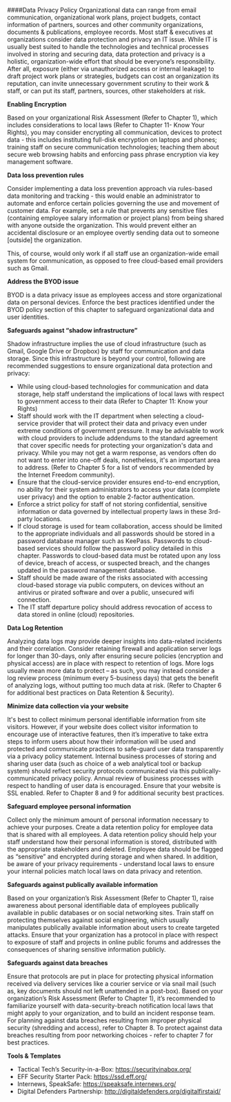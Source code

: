 ####Data Privacy Policy
Organizational data can range from email communication, organizational work plans, project budgets, contact information of partners, sources and other community organizations, documents & publications, employee records. Most staff & executives at organizations consider data protection and privacy an IT issue. While IT is usually best suited to handle the technologies and technical processes involved in storing and securing data, data protection and privacy is a holistic, organization-wide effort that should be everyone’s responsibility. After all, exposure (either via unauthorized access or internal leakage) to draft project work plans or strategies, budgets can cost an organization its reputation, can invite unnecessary government scrutiny to their work & staff, or can put its staff, partners, sources, other stakeholders at risk.

**Enabling Encryption**


Based on your organizational Risk Assessment (Refer to Chapter 1), which includes considerations to local laws (Refer to Chapter 11- Know Your Rights), you may consider encrypting all communication, devices to protect data - this includes instituting full-disk encryption on laptops and phones; training staff on secure communication technologies; teaching them about secure web browsing habits and enforcing pass phrase encryption via key management software. 

**Data loss prevention rules**


Consider implementing a data loss prevention approach via rules-based data monitoring and tracking - this would enable an administrator to automate and enforce certain policies governing the use and movement of customer data. For example, set a rule that prevents any sensitive files (containing employee salary information or project plans) from being shared with anyone outside the organization. This would prevent either an accidental disclosure or an employee overtly sending data out to someone [outside] the organization. 

This, of course, would only work if all staff use an organization-wide email system for communication, as opposed to free cloud-based email providers such as Gmail. 

**Address the BYOD issue**


BYOD is a data privacy issue as employees access and  store organizational data on personal devices. Enforce the best practices identified under the BYOD policy section of this chapter to safeguard organizational data and user identities. 

**Safeguards against “shadow infrastructure”** 


Shadow infrastructure implies the use of cloud infrastructure (such as Gmail, Google Drive or Dropbox) by staff for communication and data storage. Since this infrastructure is beyond your control, following are recommended suggestions to ensure organizational data protection and  privacy: 
- While using cloud-based technologies for communication and data storage, help staff understand the implications of local laws with respect to government access to their data (Refer to Chapter 11: Know your Rights)
- Staff should work with the IT department when selecting a cloud-service provider that will protect their data and  privacy even under extreme conditions of government pressure. It may be advisable to work with cloud providers to include addendums to the standard agreement that cover specific needs for protecting your organization's data and privacy. While you may not get a warm response, as vendors often do not want to enter into one-off deals, nonetheless, it's an important area to address. (Refer to Chapter 5 for a list of vendors recommended by the Internet Freedom community). 
- Ensure that the cloud-service provider ensures end-to-end encryption, no ability for their system administrators to access your data (complete user privacy) and the option to enable 2-factor authentication. 
- Enforce a strict policy for staff of not storing confidential, sensitive information or data governed by intellectual property laws in these 3rd-party locations. 
- If cloud storage is used for team collaboration, access should be limited to the appropriate individuals and all passwords should be stored in a password database manager such as KeePass. Passwords to cloud-based services should follow the password policy detailed in this chapter. Passwords to cloud-based data must be rotated upon any loss of device, breach of access, or suspected breach, and the changes updated in the password management database.
- Staff should be made aware of the risks associated with accessing cloud-based storage via public computers, on devices without an antivirus or pirated software and over a public, unsecured wifi connection.  
- The IT staff departure policy should address revocation of access to data stored in online (cloud) repositories. 	

**Data Log Retention**


Analyzing data logs may provide deeper insights into data-related incidents and their correlation. Consider retaining firewall and application server logs for longer than 30-days, only after ensuring secure policies (encryption and physical access) are in place with respect to retention of logs. More logs usually mean more data to protect – as such, you may instead consider a log review process (minimum every 5-business days) that gets the benefit of analyzing logs, without putting too much data at risk. (Refer to Chapter 6 for additional best practices on Data Retention & Security). 

**Minimize data collection via your website**


It's best to collect minimum personal identifiable information from site visitors. However, if your website does collect visitor information to encourage use of interactive features, then it’s imperative to take extra steps to inform users about how their information will be used and protected and communicate practices to safe-guard user data transparently via a privacy policy statement. Internal business processes of storing and sharing user data (such as choice of a web analytical tool or backup system) should reflect security protocols communicated via this publically-communicated privacy policy. Annual review of business processes with respect to handling of user data is encouraged. Ensure that your website is SSL enabled. Refer to Chapter 8 and 9 for additional security best practices. 


**Safeguard employee personal information**


Collect only the minimum amount of personal information necessary to achieve your purposes. Create a data retention policy for employee data that is shared with all employees. A data retention policy should help your staff understand how their personal information is stored, distributed with the appropriate stakeholders and deleted. Employee data should be flagged as “sensitive” and encrypted during storage and when shared. In addition, be aware of your privacy requirements - understand local laws to ensure your internal policies match local laws on data privacy and retention.

**Safeguards against publically available information** 


Based on your organization’s Risk Assessment (Refer to Chapter 1), raise awareness about personal identifiable data of employees publically available in public databases or on social networking sites. Train staff on protecting themselves against social engineering, which usually manipulates publically available information about users to create targeted attacks. Ensure that your organization has a protocol in place with respect to exposure of staff and projects in online public forums and addresses the consequences of sharing sensitive information publicly. 

**Safeguards against data breaches**


Ensure that protocols are put in place for protecting physical information received via delivery services like a courier service or via snail mail (such as, key documents should not left unattended in a post-box). Based on your organization’s Risk Assessment (Refer to Chapter 1), it’s recommended to familiarize yourself with data-security-breach notification local laws that might apply to your organization, and to build an incident response team. For planning against data breaches resulting from improper physical security (shredding and access), refer to Chapter 8. To protect against data breaches resulting from poor networking choices - refer to chapter 7 for best practices.

**Tools & Templates**
- Tactical Tech’s Security-in-a-Box: https://securityinabox.org/
- EFF Security Starter Pack: https://ssd.eff.org/ 
- Internews, SpeakSafe: https://speaksafe.internews.org/
- Digital Defenders Partnership: http://digitaldefenders.org/digitalfirstaid/
